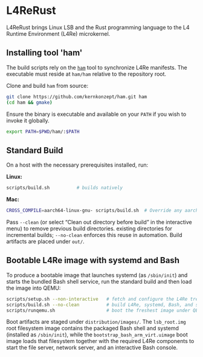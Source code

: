 # L4ReRust

L4ReRust brings Linux LSB and the Rust programming language to the L4 Runtime Environment (L4Re) microkernel.

## Installing tool 'ham'

The build scripts rely on the [`ham`](https://github.com/kernkonzept/ham)
tool to synchronize L4Re manifests. The executable must reside at
`ham/ham` relative to the repository root.

Clone and build `ham` from source:

```bash
git clone https://github.com/kernkonzept/ham.git ham
(cd ham && gmake)
```

Ensure the binary is executable and available on your `PATH` if you wish to
invoke it globally.

```bash
export PATH=$PWD/ham/:$PATH
```

## Standard Build

On a host with the necessary prerequisites installed, run:

**Linux:**
```bash
scripts/build.sh          # builds natively
```

**Mac:**
```bash
CROSS_COMPILE=aarch64-linux-gnu- scripts/build.sh  # Override any aarch64-elf- default.
```

Pass `--clean` (or select “Clean out directory before build” in the interactive
menu) to remove previous build directories.
existing directories for incremental builds; `--no-clean` enforces this reuse in
automation. Build artifacts are placed under `out/`.

## Bootable L4Re image with systemd and Bash

To produce a bootable image that launches systemd (as `/sbin/init`) and starts
the bundled Bash shell service, run the standard build and then load the image
into QEMU:

```bash
scripts/setup.sh --non-interactive   # fetch and configure the L4Re tree
scripts/build.sh --no-clean          # build L4Re, systemd, Bash, and stage the image
scripts/runqemu.sh                   # boot the freshest image under QEMU
```

Boot artifacts are staged under `distribution/images/`. The
`lsb_root.img` root filesystem image contains the packaged Bash shell and
systemd (installed as `/sbin/init`), while the
`bootstrap_bash_arm_virt.uimage` boot image loads that filesystem together with
the required L4Re components to start the file server, network server, and an
interactive Bash console.

